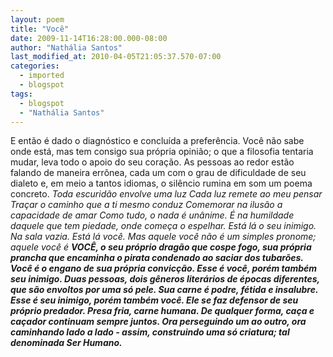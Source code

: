 ```yaml
---
layout: poem
title: "Você"
date: 2009-11-14T16:28:00.000-08:00
author: "Nathália Santos"
last_modified_at: 2010-04-05T21:05:37.570-07:00
categories:
  - imported
  - blogspot
tags:
  - blogspot
  - "Nathália Santos"
---
```


E então é dado o diagnóstico e concluída a preferência. Você não sabe onde está, mas tem consigo sua própria opinião; o que a filosofia tentaria mudar, leva todo o apoio do seu coração.
As pessoas ao redor estão falando de maneira errônea, cada um com o grau de dificuldade de seu dialeto e, em meio a tantos idiomas, o silêncio rumina em som um poema concreto.
<span style="font-style:italic;">Toda escuridão envolve uma luz
Cada luz remete ao meu pensar
Traçar o caminho que a ti mesmo conduz
Comemorar na ilusão a capacidade de amar
Como tudo, o nada é unânime. É na humildade daquele que tem piedade, onde começa o espelhar. Está lá o seu inimigo. Na sala vazia. Está lá você. Mas aquele você não é um simples pronome; aquele você é <span style="font-weight:bold;">VOCÊ, o seu próprio dragão que cospe fogo, sua própria prancha que encaminha o pirata condenado ao saciar dos tubarões. Você é o engano de sua própria convicção.
Esse é você, porém também seu inimigo. Duas pessoas, dois gêneros literários de épocas diferentes, que são envoltos por uma só pele. Sua carne é podre, fétida e insalubre.
Esse é seu inimigo, porém também você. Ele se faz defensor de seu próprio predador. Presa fria, carne humana.
De qualquer forma, caça e caçador continuam sempre juntos. Ora perseguindo um ao outro, ora caminhando lado a lado - assim, construindo uma só criatura; tal denominada <span style="font-weight:bold;">Ser Humano.
